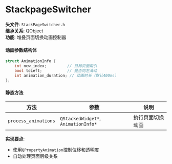# **StackpageSwitcher**

**头文件**: `StackPageSwitcher.h`  
**继承关系**: QObject  
**功能**: 堆叠页面切换动画控制器  

#### **动画参数结构体**

```cpp
struct AnimationInfo {
    int new_index;         // 目标页面索引
    bool toLeft;           // 是否向左滑动
    int animation_duration; // 动画时长（默认400ms）
};
```

#### **静态方法**

| 方法                 | 参数                                | 说明             |
| -------------------- | ----------------------------------- | ---------------- |
| `process_animations` | `QStackedWidget*`, `AnimationInfo*` | 执行页面切换动画 |

**实现要点**:

- 使用`QPropertyAnimation`控制位移和透明度
- 自动处理页面层级关系
